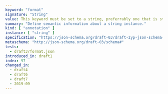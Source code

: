 ```yaml
---
keyword: "format"
signature: "String"
value: This keyword must be set to a string, preferrably one that is standardized by JSON Schema to ensure interoperability
summary: "Define semantic information about a string instance."
kind: [ "annotation" ]
instance: [ "string" ]
specification: "https://json-schema.org/draft-03/draft-zyp-json-schema-03.pdf#5.23"
metaschema: "http://json-schema.org/draft-03/schema#"
tests:
  - draft3/format.json
introduced_in: draft1
index: 97
changed_in:
  - draft4
  - draft6
  - draft7
  - 2019-09
---
```

